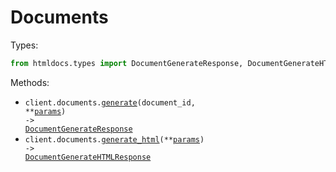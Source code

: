 # Documents

Types:

```python
from htmldocs.types import DocumentGenerateResponse, DocumentGenerateHTMLResponse
```

Methods:

- <code title="post /api/documents/{documentId}">client.documents.<a href="./src/htmldocs/resources/documents.py">generate</a>(document_id, \*\*<a href="src/htmldocs/types/document_generate_params.py">params</a>) -> <a href="./src/htmldocs/types/document_generate_response.py">DocumentGenerateResponse</a></code>
- <code title="post /api/generate">client.documents.<a href="./src/htmldocs/resources/documents.py">generate_html</a>(\*\*<a href="src/htmldocs/types/document_generate_html_params.py">params</a>) -> <a href="./src/htmldocs/types/document_generate_html_response.py">DocumentGenerateHTMLResponse</a></code>
